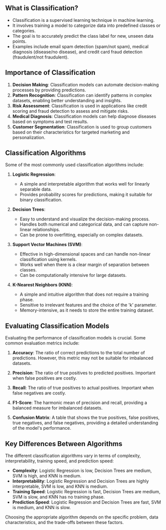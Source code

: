 ## What is Classification?
- Classification is a supervised learning technique in machine learning.
- It involves training a model to categorize data into predefined classes or categories.
- The goal is to accurately predict the class label for new, unseen data points.
- Examples include email spam detection (spam/not spam), medical diagnosis (disease/no disease), and credit card fraud detection (fraudulent/not fraudulent).

## Importance of Classification
1. **Decision Making**: Classification models can automate decision-making processes by providing predictions.
2. **Pattern Recognition**: Classification can identify patterns in complex datasets, enabling better understanding and insights.
3. **Risk Assessment**: Classification is used in applications like credit scoring and fraud detection to assess and mitigate risks.
4. **Medical Diagnosis**: Classification models can help diagnose diseases based on symptoms and test results.
5. **Customer Segmentation**: Classification is used to group customers based on their characteristics for targeted marketing and personalization.

## Classification Algorithms
Some of the most commonly used classification algorithms include:

1. **Logistic Regression**:
   - A simple and interpretable algorithm that works well for linearly separable data.
   - Provides probability scores for predictions, making it suitable for binary classification.

2. **Decision Trees**:
   - Easy to understand and visualize the decision-making process.
   - Handles both numerical and categorical data, and can capture non-linear relationships.
   - Can be prone to overfitting, especially on complex datasets.

3. **Support Vector Machines (SVM)**:
   - Effective in high-dimensional spaces and can handle non-linear classification using kernels.
   - Works well when there is a clear margin of separation between classes.
   - Can be computationally intensive for large datasets.

4. **K-Nearest Neighbors (KNN)**:
   - A simple and intuitive algorithm that does not require a training phase.
   - Sensitive to irrelevant features and the choice of the 'k' parameter.
   - Memory-intensive, as it needs to store the entire training dataset.

## Evaluating Classification Models
Evaluating the performance of classification models is crucial. Some common evaluation metrics include:

1. **Accuracy**: The ratio of correct predictions to the total number of predictions. However, this metric may not be suitable for imbalanced datasets.

2. **Precision**: The ratio of true positives to predicted positives. Important when false positives are costly.

3. **Recall**: The ratio of true positives to actual positives. Important when false negatives are costly.

4. **F1-Score**: The harmonic mean of precision and recall, providing a balanced measure for imbalanced datasets.

5. **Confusion Matrix**: A table that shows the true positives, false positives, true negatives, and false negatives, providing a detailed understanding of the model's performance.

## Key Differences Between Algorithms
The different classification algorithms vary in terms of complexity, interpretability, training speed, and prediction speed:

- **Complexity**: Logistic Regression is low, Decision Trees are medium, SVM is high, and KNN is medium.
- **Interpretability**: Logistic Regression and Decision Trees are highly interpretable, SVM is low, and KNN is medium.
- **Training Speed**: Logistic Regression is fast, Decision Trees are medium, SVM is slow, and KNN has no training phase.
- **Prediction Speed**: Logistic Regression and Decision Trees are fast, SVM is medium, and KNN is slow.

Choosing the appropriate algorithm depends on the specific problem, data characteristics, and the trade-offs between these factors.

